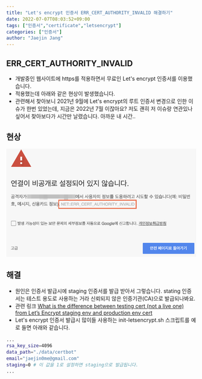 ```yaml
---
title: "Let's encrypt 인증서 ERR_CERT_AUTHORITY_INVALID 해결하기"
date: 2022-07-07T08:03:52+09:00
tags: ["인증서","certificate","letsencrypt"]
categories: ["인증서"]
author: "Jaejin Jang"
---
```


## ERR_CERT_AUTHORITY_INVALID
- 개발중인 웹사이트에 https를 적용하면서 무료인 Let's encrypt 인증서를 이용했습니다.
- 적용했는데 아래와 같은 현상이 발생했습니다.
- 관련해서 찾아보니 2021년 9월에 Let's encrypt의 루트 인증서 변경으로 인한 이슈가 한번 있었는데, 지금은 2022년 7월 이잖아요? 저도 괜히 저 이슈랑 연관있나 싶어서 찾아보다가 시간만 날렸습니다. 아까운 내 시간..


## 현상
![현상](/20220707.png "현상")


## 해결
- 원인은 인증서 발급시에 staging 인증서를 발급 받아서 그렇습니다. stating 인증서는 테스트 용도로 사용하는 거라 신뢰되지 않은 인증기관(CA)으로 발급되나봐요.
- 관련 링크 [What is the difference between testing cert (not a live one) from Let’s Encrypt staging env and production env cert](https://community.letsencrypt.org/t/what-is-the-difference-between-testing-cert-not-a-live-one-from-lets-encrypt-staging-env-and-production-env-cert/160562)
- Let's encrypt 인증서 발급시 많이들 사용하는 init-letsencrypt.sh 스크립트를 예로 들면 아래와 같습니다.

```bash
...
rsa_key_size=4096
data_path="./data/certbot"
email="jaejin0me@gmail.com"
staging=0 # 이 값을 1로 설정하면 staging으로 발급됩니다.
...
```

